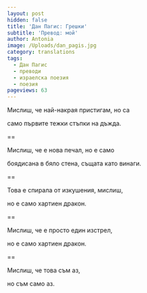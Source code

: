 ```yaml
---
layout: post
hidden: false
title: 'Дан Пагис: Грешки'
subtitle: 'Превод: мой'
author: Antonia
image: /Uploads/dan_pagis.jpg
category: translations
tags:
  - Дан Пагис
  - преводи
  - израелска поезия
  - поезия
pageviews: 63
---
```

Мислиш, че най-накрая пристигам, но са

само първите тежки стъпки на дъжда. 

\==

Мислиш, че е нова печал, но е само

боядисана в бяло стена, същата като винаги. 

\==

Това е спирала от изкушения, мислиш, 

но е само хартиен дракон. 

\==

Мислиш, че е просто един изстрел, 

но е само хартиен дракон.

\==

Мислиш, че това съм аз, 

но съм само аз.
